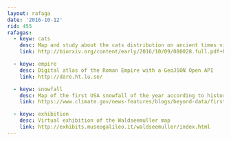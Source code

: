 ```yaml
---
layout: rafaga
date: '2016-10-12'
rid: 455
rafagas:
  - keyw: cats
    desc: Map and study about the cats distribution on ancient times via @realivansanchez
    link: http://biorxiv.org/content/early/2016/10/09/080028.full.pdf+html (PDF, pàgina 15)

  - keyw: empire
    desc: Digital atlas of the Roman Empire with a GeoJSON Open API
    link: http://dare.ht.lu.se/

  - keyw: snowfall
    desc: Map of the first USA snowfall of the year according to historical records
    link: https://www.climate.gov/news-features/blogs/beyond-data/first-dates

  - keyw: exhibition
    desc: Virtual exhibition of the Waldseemuller map
    link: http://exhibits.museogalileo.it/waldseemuller/index.html
---
```

